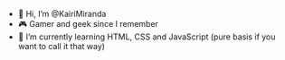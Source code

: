 - 👋 Hi, I’m @KairiMiranda
- 🎮 Gamer and geek since I remember 
- 🌱 I’m currently learning HTML, CSS and JavaScript (pure basis if you want to call it that way)

<!---
KairiMiranda/KairiMiranda is a ✨ special ✨ repository because its `README.md` (this file) appears on your GitHub profile.
You can click the Preview link to take a look at your changes.
--->
